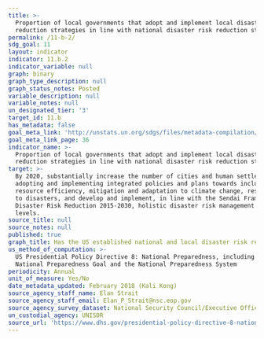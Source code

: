```yaml
---
title: >-
  Proportion of local governments that adopt and implement local disaster risk
  reduction strategies in line with national disaster risk reduction strategies
permalink: /11-b-2/
sdg_goal: 11
layout: indicator
indicator: 11.b.2
indicator_variable: null
graph: binary
graph_type_description: null
graph_status_notes: Posted
variable_description: null
variable_notes: null
un_designated_tier: '3'
target_id: 11.b
has_metadata: false
goal_meta_link: 'http://unstats.un.org/sdgs/files/metadata-compilation/Metadata-Goal-11.pdf'
goal_meta_link_page: 36
indicator_name: >-
  Proportion of local governments that adopt and implement local disaster risk
  reduction strategies in line with national disaster risk reduction strategies
target: >-
  By 2020, substantially increase the number of cities and human settlements
  adopting and implementing integrated policies and plans towards inclusion,
  resource efficiency, mitigation and adaptation to climate change, resilience
  to disasters, and develop and implement, in line with the Sendai Framework for
  Disaster Risk Reduction 2015-2030, holistic disaster risk management at all
  levels.
source_title: null
source_notes: null
published: true
graph_title: Has the US established national and local disaster risk reduction strategies?
us_method_of_computation: >-
  US Presidential Policy Directive 8: National Preparedness, including the
  National Preparedness Goal and the National Preparedness System
periodicity: Annual
unit_of_measure: Yes/No
date_metadata_updated: February 2018 (Kali Kong)
source_agency_staff_name: Elan Strait
source_agency_staff_email: Elan_P_Strait@nsc.eop.gov
source_agency_survey_dataset: National Security Council/Executive Office of the President
un_custodial_agency: UNISDR
source_url: 'https://www.dhs.gov/presidential-policy-directive-8-national-preparedness'
---
```

